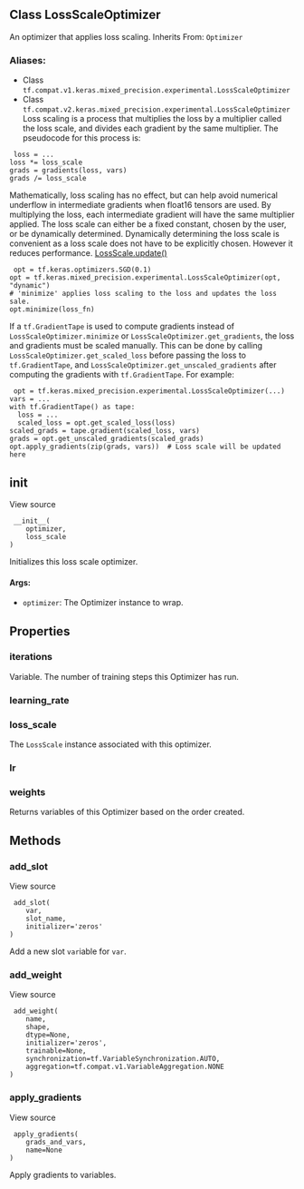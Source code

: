 ## Class LossScaleOptimizer
An optimizer that applies loss scaling.
Inherits From: `Optimizer`
### Aliases:
- Class `tf.compat.v1.keras.mixed_precision.experimental.LossScaleOptimizer`
- Class `tf.compat.v2.keras.mixed_precision.experimental.LossScaleOptimizer`
Loss scaling is a process that multiplies the loss by a multiplier called the loss scale, and divides each gradient by the same multiplier. The pseudocode for this process is:

```
 loss = ...
loss *= loss_scale
grads = gradients(loss, vars)
grads /= loss_scale
```
Mathematically, loss scaling has no effect, but can help avoid numerical underflow in intermediate gradients when float16 tensors are used. By multiplying the loss, each intermediate gradient will have the same multiplier applied.
The loss scale can either be a fixed constant, chosen by the user, or be dynamically determined. Dynamically determining the loss scale is convenient as a loss scale does not have to be explicitly chosen. However it reduces performance.
[LossScale.update()](https://tensorflow.google.cn/api_docs/python/tf/train/experimental/LossScale#update)


```
 opt = tf.keras.optimizers.SGD(0.1)
opt = tf.keras.mixed_precision.experimental.LossScaleOptimizer(opt, "dynamic")
# 'minimize' applies loss scaling to the loss and updates the loss sale.
opt.minimize(loss_fn)
```
If a `tf.GradientTape` is used to compute gradients instead of `LossScaleOptimizer.minimize` or `LossScaleOptimizer.get_gradients`, the loss and gradients must be scaled manually. This can be done by calling `LossScaleOptimizer.get_scaled_loss` before passing the loss to `tf.GradientTape`, and `LossScaleOptimizer.get_unscaled_gradients` after computing the gradients with `tf.GradientTape`. For example:

```
 opt = tf.keras.mixed_precision.experimental.LossScaleOptimizer(...)
vars = ...
with tf.GradientTape() as tape:
  loss = ...
  scaled_loss = opt.get_scaled_loss(loss)
scaled_grads = tape.gradient(scaled_loss, vars)
grads = opt.get_unscaled_gradients(scaled_grads)
opt.apply_gradients(zip(grads, vars))  # Loss scale will be updated here
```
## __init__
View source

```
 __init__(
    optimizer,
    loss_scale
)
```
Initializes this loss scale optimizer.
#### Args:
- `optimizer`: The Optimizer instance to wrap.
## Properties
### iterations
Variable. The number of training steps this Optimizer has run.
### learning_rate
### loss_scale
The `LossScale` instance associated with this optimizer.
### lr
### weights
Returns variables of this Optimizer based on the order created.
## Methods
### add_slot
View source

```
 add_slot(
    var,
    slot_name,
    initializer='zeros'
)
```
Add a new slot `var`iable for `var`.
### add_weight
View source

```
 add_weight(
    name,
    shape,
    dtype=None,
    initializer='zeros',
    trainable=None,
    synchronization=tf.VariableSynchronization.AUTO,
    aggregation=tf.compat.v1.VariableAggregation.NONE
)
```
### apply_gradients
View source

```
 apply_gradients(
    grads_and_vars,
    name=None
)
```
Apply gradients to variables.
